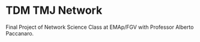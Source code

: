 # TDM TMJ Network

Final Project of Network Science Class at EMAp/FGV with Professor Alberto Paccanaro.
